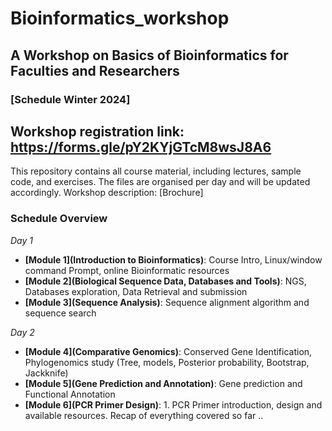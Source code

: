 # Bioinformatics_workshop
## A Workshop on Basics of Bioinformatics for Faculties and Researchers
### [Schedule Winter 2024]

Workshop registration link: https://forms.gle/pY2KYjGTcM8wsJ8A6
---

This repository contains all course material, including lectures, sample code, and exercises.
The files are organised per day and will be updated accordingly.
Workshop description: [Brochure]

### Schedule Overview
_Day 1_
- **[Module 1](Introduction to Bioinformatics)**: Course Intro, Linux/window command Prompt, online Bioinformatic resources
- **[Module 2](Biological Sequence Data, Databases and Tools)**: NGS, Databases exploration, Data Retrieval and submission
- **[Module 3](Sequence Analysis)**: Sequence alignment algorithm and sequence search

_Day 2_
- **[Module 4](Comparative Genomics)**: Conserved Gene Identification, Phylogenomics study (Tree, models, Posterior probability, Bootstrap, Jackknife)
- **[Module 5](Gene Prediction and Annotation)**: Gene prediction and Functional Annotation 
- **[Module 6](PCR Primer Design)**: 1.	PCR Primer introduction, design and available resources. Recap of everything covered so far ..

